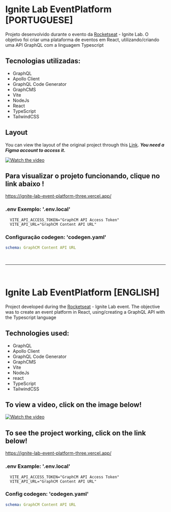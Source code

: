 # Ignite Lab EventPlatform [PORTUGUESE]
Projeto desenvolvido durante o evento da <a href="https://www.rocketseat.com.br/"> Rocketseat</a> - Ignite Lab. O objetivo foi criar uma plataforma de eventos em React, utilizando/criando uma API GraphQL com a linguagem Typescript

## Tecnologias utilizadas: 

- GraphQL
- Apollo Client
- GraphQL Code Generator
- GraphCMS
- Vite
- NodeJs
- React
- TypeScript
- TailwindCSS

## Layout
You can view the layout of the original project through this [Link](https://www.figma.com/community/file/1120711251998877938). ***You need a Figma account to access it.***

[![Watch the video](https://encrypted-tbn0.gstatic.com/images?q=tbn:ANd9GcTvX7XjW8SbO7M8RFY41EYr8WtFq9QouZ7L5A&usqp=CAU)](https://youtu.be/UKU1QrKB_kg)

## Para visualizar o projeto funcionando, clique no link abaixo !

https://ignite-lab-event-platform-three.vercel.app/

### .env Exemplo: '.env.local'
```env
  VITE_API_ACCESS_TOKEN="GraphCM API Access Token"
  VITE_API_URL="GraphCM Content API URL"
```

### Configuração codegen: 'codegen.yaml'
```yaml
schema: GraphCM Content API URL
```
<br/>
<hr/>
<br/>

# Ignite Lab EventPlatform [ENGLISH]
Project developed during the <a href="https://www.rocketseat.com.br/"> Rocketseat</a> - Ignite Lab event. The objective was to create an event platform in React, using/creating a GraphQL API with the Typescript language

## Technologies used:

- GraphQL
- Apollo Client
- GraphQL Code Generator
- GraphCMS
- Vite
- NodeJs
- react
- TypeScript
- TailwindCSS

## To view a video, click on the image below!

[![Watch the video](https://encrypted-tbn0.gstatic.com/images?q=tbn:ANd9GcTvX7XjW8SbO7M8RFY41EYr8WtFq9QouZ7L5A&usqp=CAU)](https://youtu.be/UKU1QrKB_kg)

## To see the project working, click on the link below!

https://ignite-lab-event-platform-three.vercel.app/

### .env Example: '.env.local'
```env
  VITE_API_ACCESS_TOKEN="GraphCM API Access Token"
  VITE_API_URL="GraphCM Content API URL"
```

### Config codegen: 'codegen.yaml'
```yaml
schema: GraphCM Content API URL
```
